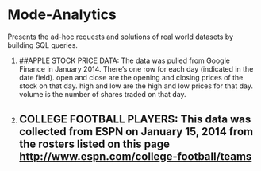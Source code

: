 # Mode-Analytics

Presents the ad-hoc requests and solutions of real world datasets by building SQL queries.

1) ##APPLE STOCK PRICE DATA: The data was pulled from Google Finance in January 2014. There’s one row for each day (indicated in the date field). open and close are the opening and closing prices of the stock on that day. high and low are the high and low prices for that day. volume is the number of shares traded on that day.

2) ## COLLEGE FOOTBALL PLAYERS: This data was collected from ESPN on January 15, 2014 from the rosters listed on this page http://www.espn.com/college-football/teams
